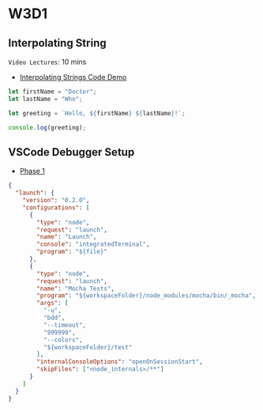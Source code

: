# W3D1

## Interpolating String

`Video Lectures`: 10 mins

- [Interpolating Strings Code Demo]

```js
let firstName = "Doctor";
let lastName = "Who";

let greeting = `Hello, ${firstName} ${lastName}!`;

console.log(greeting);
```

## VSCode Debugger Setup

- [Phase 1]

```json
{
  "launch": {
    "version": "0.2.0",
    "configurations": [
      {
        "type": "node",
        "request": "launch",
        "name": "Launch",
        "console": "integratedTerminal",
        "program": "${file}"
      },
      {
        "type": "node",
        "request": "launch",
        "name": "Mocha Tests",
        "program": "${workspaceFolder}/node_modules/mocha/bin/_mocha",
        "args": [
          "-u",
          "bdd",
          "--timeout",
          "999999",
          "--colors",
          "${workspaceFolder}/test"
        ],
        "internalConsoleOptions": "openOnSessionStart",
        "skipFiles": ["<node_internals>/**"]
      }
    ]
  }
}
```

[Interpolating Strings Code Demo]: https://open.appacademy.io/learn/js-py---jul-2021-cohort-1-online/week-3-jul-2021-cohort-1-online/interpolating-strings-code-demo
[Phase 1]: https://open.appacademy.io/learn/js-py---jul-2021-cohort-1-online/week-3-jul-2021-cohort-1-online/vscode-debugger-practice
